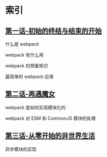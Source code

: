 # 索引

## [第一话-初始的终结与结束的开始](./第一话-初始的终结与结束的开始.md)

什么是 webpack

webpack 有什么用

webpack 的预备知识

最简单的 webpack 应用

## [第二话-再遇魔女](./第二话-再遇魔女.md)

webpack 是如何实现模块化的

webpack 对 ESM 和 CommonJS 模块的处理

## [第三话-从零开始的异世界生活](./第三话-从零开始的异世界生活.md)

异步模块的实现

